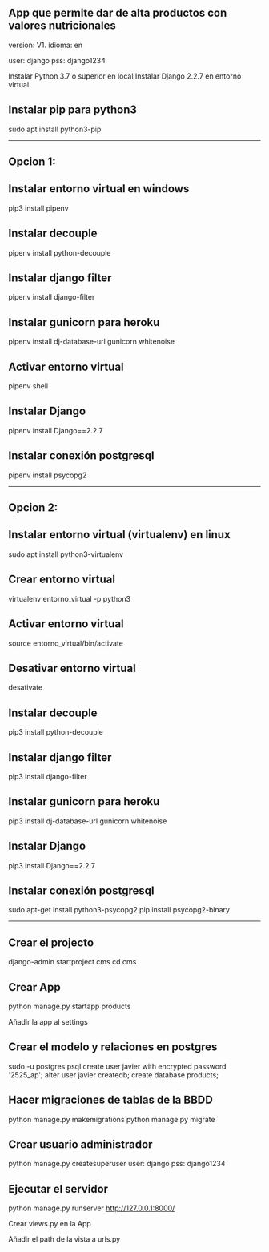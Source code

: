App  que permite dar de alta productos con valores nutricionales
-----------------------------------------------------------------------
version: V1.
idioma: en

user: django
pss: django1234

Instalar Python 3.7 o superior en local
Instalar Django 2.2.7 en entorno virtual

Instalar pip para python3
---------------------------------
sudo apt install python3-pip

--------------------------------------
Opcion 1:
--------------------------------------
Instalar entorno virtual en windows
--------------------------------------
pip3 install pipenv

Instalar decouple
--------------------------------------
pipenv install python-decouple

Instalar django filter
------------------------------------
pipenv install django-filter

Instalar gunicorn para heroku
----------------------------------------------------------
pipenv install dj-database-url gunicorn whitenoise

Activar entorno virtual
----------------------------------------
pipenv shell

Instalar Django
----------------------------------------
pipenv install Django==2.2.7

Instalar conexión postgresql
----------------------------------------
pipenv install psycopg2


-------------------------------------------------
Opcion 2:
-------------------------------------------------
Instalar entorno virtual (virtualenv) en linux
-------------------------------------------------
sudo apt install python3-virtualenv

Crear entorno virtual
-----------------------------------------------
virtualenv entorno_virtual -p python3

Activar entorno virtual
-----------------------------------------------
source entorno_virtual/bin/activate

Desativar entorno virtual
-----------------------------
desativate





Instalar decouple
--------------------------------------
pip3 install python-decouple

Instalar django filter
------------------------------------
pip3 install django-filter

Instalar gunicorn para heroku
----------------------------------------------------------
pip3 install dj-database-url gunicorn whitenoise

Instalar Django
----------------------------------------
pip3 install Django==2.2.7

Instalar conexión postgresql
----------------------------------------
sudo apt-get install python3-psycopg2
pip install psycopg2-binary

----------------------------------------
Crear el projecto
----------------------------------------
django-admin startproject cms
cd cms

Crear App
----------------------------------------
python manage.py startapp products

Añadir la app al settings

Crear el modelo y relaciones en postgres
-----------------------------------------
sudo -u postgres psql
create user javier with encrypted password '2525_ap';
alter user javier createdb;
create database products;


Hacer migraciones de tablas de la BBDD
--------------------------------------------
python manage.py makemigrations
python manage.py migrate

Crear usuario administrador
--------------------------------------------
python manage.py createsuperuser
user: django
pss: django1234



Ejecutar el  servidor
--------------------------------------------
python manage.py runserver
http://127.0.0.1:8000/

Crear views.py en la App

Añadir el path de la vista a urls.py



